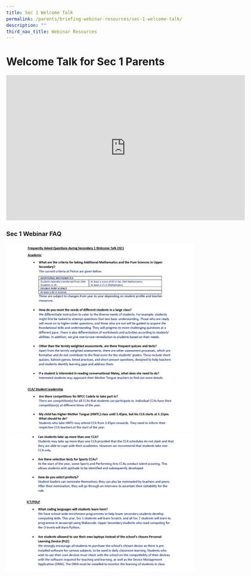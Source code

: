 ```yaml
---
title: Sec 1 Welcome Talk
permalink: /parents/briefing-webinar-resources/sec-1-welcome-talk/
description: ""
third_nav_title: Webinar Resources
---
```

# **Welcome Talk for Sec 1 Parents**


<iframe allowfullscreen="true" height="389" width="640" frameborder="0" src="https://docs.google.com/presentation/d/e/2PACX-1vTWKslYpT62TLwljiotQPd6lIGnxZ8tfs5ZN4JzzXAUVFToXhvLexX4FLLkAWHWgg/embed?start=false&amp;loop=false&amp;delayms=3000"></iframe>

### Sec 1 Webinar FAQ

![](/images/Sec%201%20Webinar%20QA_selected_edited%20(clean%20copy)%20Vetted_Page_1.png)
![](/images/Sec%201%20Webinar%20QA_selected_edited%20(clean%20copy)%20Vetted_Page_2.png)

